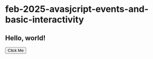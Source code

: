 # feb-2025-avasjcript-events-and-basic-interactivity
<!DOCTYPE html>
<html>
<head>
  <title>Button Click Example</title>
</head>
<body>

  <h2 id="text">Hello, world!</h2>
  <button onclick="changeText()">Click Me</button>

  <script>
    function changeText() {
      document.getElementById("text").innerText = "You clicked the button!";
    }
  </script>

</body>
</html>
